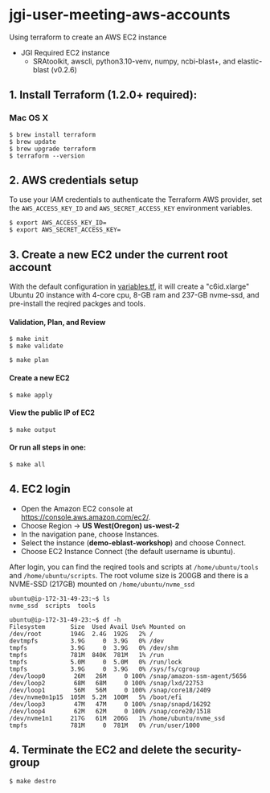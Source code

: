 # jgi-user-meeting-aws-accounts
Using terraform to create an AWS EC2 instance
* JGI Required EC2 instance
  * SRAtoolkit, awscli, python3.10-venv, numpy, ncbi-blast+, and elastic-blast (v0.2.6)

## 1. Install Terraform (1.2.0+ required):
### Mac OS X
```
$ brew install terraform
$ brew update
$ brew upgrade terraform
$ terraform --version
```

## 2. AWS credentials setup
To use your IAM credentials to authenticate the Terraform AWS provider, set the `AWS_ACCESS_KEY_ID` and `AWS_SECRET_ACCESS_KEY` environment variables.
```
$ export AWS_ACCESS_KEY_ID=
$ export AWS_SECRET_ACCESS_KEY=
```

## 3. Create a new EC2 under the current root account
With the default configuration in [variables.tf](./variables.tf), it will create a "c6id.xlarge" Ubuntu 20 instance with 4-core cpu, 8-GB ram and 237-GB nvme-ssd, and pre-install the reqired packges and tools. 
#### Validation, Plan, and Review
```
$ make init
$ make validate
```
```
$ make plan
```

#### Create a new EC2
```
$ make apply
```

#### View the public IP of EC2
```
$ make output
```

#### Or run all steps in one:
```
$ make all
```

## 4. EC2 login
* Open the Amazon EC2 console at https://console.aws.amazon.com/ec2/.
* Choose Region -> __US West(Oregon) us-west-2__
* In the navigation pane, choose Instances.
* Select the instance (__demo-eblast-workshop__) and choose Connect.
* Choose EC2 Instance Connect (the default username is ubuntu).


After login, you can find the reqired tools and scripts at `/home/ubuntu/tools` and `/home/ubuntu/scripts`. The root volume size is 200GB and there is a NVME-SSD (217GB) mounted on `/home/ubuntu/nvme_ssd`

```
ubuntu@ip-172-31-49-23:~$ ls
nvme_ssd  scripts  tools

ubuntu@ip-172-31-49-23:~$ df -h
Filesystem       Size  Used Avail Use% Mounted on
/dev/root        194G  2.4G  192G   2% /
devtmpfs         3.9G     0  3.9G   0% /dev
tmpfs            3.9G     0  3.9G   0% /dev/shm
tmpfs            781M  840K  781M   1% /run
tmpfs            5.0M     0  5.0M   0% /run/lock
tmpfs            3.9G     0  3.9G   0% /sys/fs/cgroup
/dev/loop0        26M   26M     0 100% /snap/amazon-ssm-agent/5656
/dev/loop2        68M   68M     0 100% /snap/lxd/22753
/dev/loop1        56M   56M     0 100% /snap/core18/2409
/dev/nvme0n1p15  105M  5.2M  100M   5% /boot/efi
/dev/loop3        47M   47M     0 100% /snap/snapd/16292
/dev/loop4        62M   62M     0 100% /snap/core20/1518
/dev/nvme1n1     217G   61M  206G   1% /home/ubuntu/nvme_ssd
tmpfs            781M     0  781M   0% /run/user/1000
```

## 4. Terminate the EC2 and delete the security-group
```
$ make destro
```


